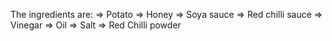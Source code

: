 The ingredients are:
    => Potato 
    => Honey
    => Soya sauce
    => Red chilli sauce
    => Vinegar
    => Oil 
    => Salt
    => Red Chilli powder